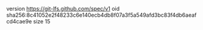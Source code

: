 version https://git-lfs.github.com/spec/v1
oid sha256:8c41052e2f48233c6e140ecb4db8f07a3f5a549afd3bc83f4db6aeafcd4cae9e
size 15
